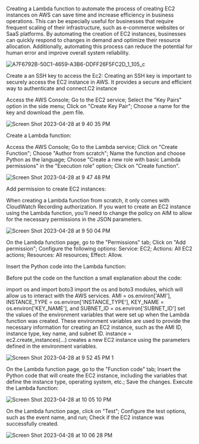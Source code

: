 Creating a Lambda function to automate the process of creating EC2 instances on AWS can save time and increase efficiency in business operations. This can be especially useful for businesses that require frequent scaling of their infrastructure, such as e-commerce websites or SaaS platforms. By automating the creation of EC2 instances, businesses can quickly respond to changes in demand and optimize their resource allocation. Additionally, automating this process can reduce the potential for human error and improve overall system reliability.

![A7F6792B-50C1-4659-A3B6-DDFF26F5FC2D_1_105_c](https://user-images.githubusercontent.com/123271041/235320150-d6cee667-59a8-4347-b79d-fcf5e426e79c.jpeg)


Create a an SSH key to access the Ec2:
Creating an SSH key is important to securely access the EC2 instance in AWS. It provides a secure and efficient way to authenticate and connect.C2 instance

Access the AWS Console;
Go to the EC2 service;
Select the "Key Pairs" option in the side menu;
Click on "Create Key Pair";
Choose a name for the key and download the .pem file.

![Screen Shot 2023-04-28 at 9 40 35 PM](https://user-images.githubusercontent.com/123271041/235319932-6ec6cfeb-47e5-44d8-b39c-ab1bc9b732aa.png)

Create a Lambda function:


Access the AWS Console;
Go to the Lambda service;
Click on "Create Function";
Choose "Author from scratch";
Name the function and choose Python as the language;
Choose "Create a new role with basic Lambda permissions" in the "Execution role" option;
Click on "Create function".

![Screen Shot 2023-04-28 at 9 47 48 PM](https://user-images.githubusercontent.com/123271041/235319940-2ebfc2ca-b788-43b4-afee-b08ed7db5c08.png)

Add permission to create EC2 instances:


When creating a Lambda function from scratch, it only comes with CloudWatch Recording authorization. If you want to create an EC2 instance using the Lambda function, you'll need to change the policy on AIM to allow for the necessary permissions in the JSON parameters.

![Screen Shot 2023-04-28 at 9 50 04 PM](https://user-images.githubusercontent.com/123271041/235319929-a36e0f77-26ad-4d08-9618-7f092d6e1ecf.png)

On the Lambda function page, go to the "Permissions" tab;
Click on "Add permission";
Configure the following options:
Service: EC2;
Actions: All EC2 actions;
Resources: All resources;
Effect: Allow.


Insert the Python code into the Lambda function:

Before put the code on the function a small explanation about the code: 

import os and import boto3 import the os and boto3 modules, which will allow us to interact with the AWS services.
AMI = os.environ['AMI'], INSTANCE_TYPE = os.environ['INSTANCE_TYPE'], KEY_NAME = os.environ['KEY_NAME'], and SUBNET_ID = os.environ['SUBNET_ID'] set the values of the environment variables that were set up when the Lambda function was created. These environment variables are used to provide the necessary information for creating an EC2 instance, such as the AMI ID, instance type, key name, and subnet ID.
instance = ec2.create_instances(...) creates a new EC2 instance using the parameters defined in the environment variables.

![Screen Shot 2023-04-28 at 9 52 45 PM 1](https://user-images.githubusercontent.com/123271041/235320021-d42e7d70-1438-41a5-80ed-7a0476ad6e2a.png)


On the Lambda function page, go to the "Function code" tab;
Insert the Python code that will create the EC2 instance, including the variables that define the instance type, operating system, etc.;
Save the changes.
Execute the Lambda function:

![Screen Shot 2023-04-28 at 10 05 10 PM](https://user-images.githubusercontent.com/123271041/235320035-8294ba21-1b63-4c43-80a0-4567f747d8bd.png)

On the Lambda function page, click on "Test";
Configure the test options, such as the event name, and run;
Check if the EC2 instance was successfully created.

![Screen Shot 2023-04-28 at 10 06 28 PM](https://user-images.githubusercontent.com/123271041/235320038-cd492bf2-a30b-4da1-ae84-1a98a3218920.png)



















































